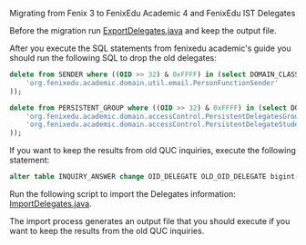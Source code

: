 Migrating from Fenix 3 to FenixEdu Academic 4 and FenixEdu IST Delegates

Before the migration run [ExportDelegates.java](https://gist.github.com/cfscosta/dd352ccfe1b78b009514) and keep the output file.

After you execute the SQL statements from fenixedu academic's guide you should run the following SQL to drop the old delegates:

```sql
delete from SENDER where ((OID >> 32) & 0xFFFF) in (select DOMAIN_CLASS_ID from FF$DOMAIN_CLASS_INFO where DOMAIN_CLASS_NAME in (
    'org.fenixedu.academic.domain.util.email.PersonFunctionSender'
));

delete from PERSISTENT_GROUP where ((OID >> 32) & 0xFFFF) in (select DOMAIN_CLASS_ID from FF$DOMAIN_CLASS_INFO where DOMAIN_CLASS_NAME in (
    'org.fenixedu.academic.domain.accessControl.PersistentDelegatesGroup',
    'org.fenixedu.academic.domain.accessControl.PersistentDelegateStudentsGroup'
));
```

If you want to keep the results from old QUC inquiries, execute the following statement:

```sql
alter table INQUIRY_ANSWER change OID_DELEGATE OLD_OID_DELEGATE bigint(20) unsigned;
```

Run the following script to import the Delegates information: [ImportDelegates.java](https://gist.github.com/cfscosta/5c93fd230d3fef1687fb).

The import process generates an output file that you should execute if you want to keep the results from the old QUC inquiries.
